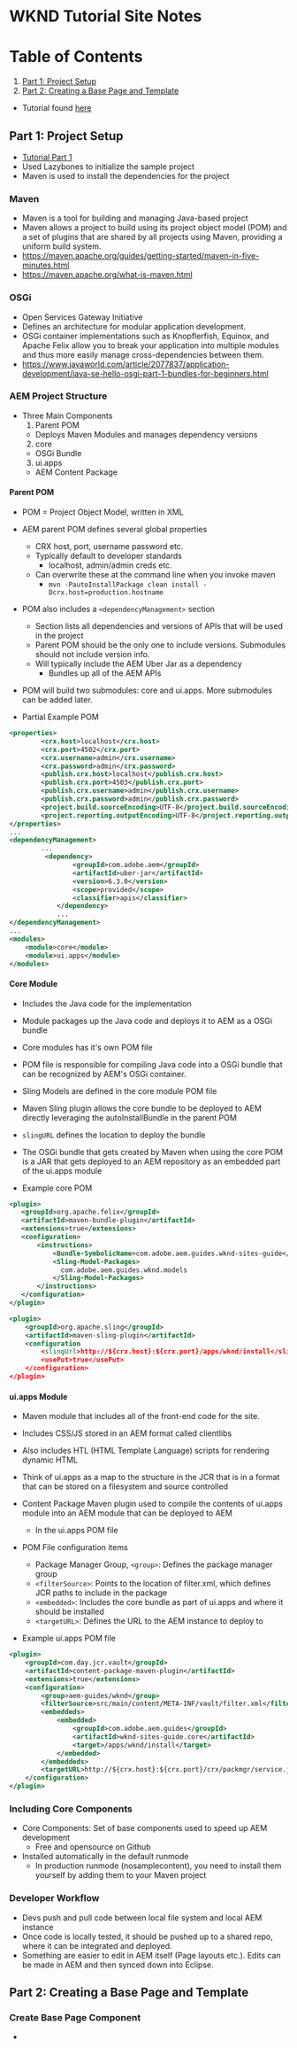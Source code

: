 # WKND Tutorial Site Notes

# Table of Contents
1. [Part 1: Project Setup](#part-1-project-setup)
2. [Part 2: Creating a Base Page and Template](part-2-creating-a-base-page-and-template)

* Tutorial found [here](https://helpx.adobe.com/experience-manager/kt/sites/using/getting-started-wknd-tutorial-develop.html)

## Part 1: Project Setup
* [Tutorial Part 1](https://helpx.adobe.com/experience-manager/kt/sites/using/getting-started-wknd-tutorial-develop/part1.html)
* Used Lazybones to initialize the sample project
* Maven is used to install the dependencies for the project

### Maven
* Maven is a tool for building and managing Java-based project
* Maven allows a project to build using its project object model (POM) and a set of plugins that are shared by all projects using Maven, providing a uniform build system.
* https://maven.apache.org/guides/getting-started/maven-in-five-minutes.html
* https://maven.apache.org/what-is-maven.html

### OSGi
* Open Services Gateway Initiative
* Defines an architecture for modular application development.
* OSGi container implementations such as Knopflerfish, Equinox, and Apache Felix allow you to break your application into multiple modules and thus more easily manage cross-dependencies between them.
* https://www.javaworld.com/article/2077837/application-development/java-se-hello-osgi-part-1-bundles-for-beginners.html


### AEM Project Structure
* Three Main Components
  1. Parent POM
    * Deploys Maven Modules and manages dependency versions
  2. core
    * OSGi Bundle
  3. ui.apps
    * AEM Content Package

#### Parent POM
* POM = Project Object Model, written in XML
* AEM parent POM defines several global properties
  * CRX host, port, username password etc.
  * Typically default to developer standards
    * localhost, admin/admin creds etc.
  * Can overwrite these at the command line when you invoke maven
    * `mvn -PautoInstallPackage clean install -Dcrx.host=production.hostname`
* POM also includes a `<dependencyManagement>` section
  * Section lists all dependencies and versions of APIs that will be used in the project
  * Parent POM should be the only one to include versions. Submodules should not include version info.
  * Will typically include the AEM Uber Jar as a dependency
    * Bundles up all of the AEM APIs
* POM will build two submodules: core and ui.apps. More submodules can be added later.

* Partial Example POM
```xml
<properties>
        <crx.host>localhost</crx.host>
        <crx.port>4502</crx.port>
        <crx.username>admin</crx.username>
        <crx.password>admin</crx.password>
        <publish.crx.host>localhost</publish.crx.host>
        <publish.crx.port>4503</publish.crx.port>
        <publish.crx.username>admin</publish.crx.username>
        <publish.crx.password>admin</publish.crx.password>
        <project.build.sourceEncoding>UTF-8</project.build.sourceEncoding>
        <project.reporting.outputEncoding>UTF-8</project.reporting.outputEncoding>
</properties>
...
<dependencyManagement>
        ...
         <dependency>
                <groupId>com.adobe.aem</groupId>
                <artifactId>uber-jar</artifactId>
                <version>6.3.0</version>
                <scope>provided</scope>
                <classifier>apis</classifier>
            </dependency>
            ...
</dependencyManagement>
...
<modules>
    <module>core</module>
    <module>ui.apps</module>
</modules>
```

#### Core Module
* Includes the Java code for the implementation
* Module packages up the Java code and deploys it to AEM as a OSGi bundle
* Core modules has it's own POM file
* POM file is responsible for compiling Java code into a OSGi bundle that can be recognized by AEM's OSGi container.
* Sling Models are defined in the core module POM file
* Maven Sling plugin allows the core bundle to be deployed to AEM directly leveraging the autoInstallBundle in the parent POM
* `slingURL` defines the location to deploy the bundle
* The OSGi bundle that gets created by Maven when using the core POM is a JAR that gets deployed to an AEM repository as an embedded part of the ui.apps module

* Example core POM

```xml
<plugin>
   <groupId>org.apache.felix</groupId>
   <artifactId>maven-bundle-plugin</artifactId>
   <extensions>true</extensions>
   <configuration>
       <instructions>
           <Bundle-SymbolicName>com.adobe.aem.guides.wknd-sites-guide</Bundle-SymbolicName>
           <Sling-Model-Packages>
             com.adobe.aem.guides.wknd.models
           </Sling-Model-Packages>
       </instructions>
   </configuration>
</plugin>

<plugin>
    <groupId>org.apache.sling</groupId>
    <artifactId>maven-sling-plugin</artifactId>
    <configuration
        <slingUrl>http://${crx.host}:${crx.port}/apps/wknd/install</slingUrl>
        <usePut>true</usePut>
    </configuration>
</plugin>
```

#### ui.apps Module
* Maven module that includes all of the front-end code for the site.
* Includes CSS/JS stored in an AEM format called clientlibs
* Also includes HTL (HTML Template Language) scripts for rendering dynamic HTML
* Think of ui.apps as a map to the structure in the JCR that is in a format that can be stored on a filesystem and source controlled
* Content Package Maven plugin used to compile the contents of ui.apps module into an AEM module that can be deployed to AEM
  * In the ui.apps POM file
* POM File configuration items
  * Package Manager Group, `<group>`: Defines the package manager group
  * `<filterSource>`: Points to the location of filter.xml, which defines JCR paths to include in the package
  * `<embedded>`: Includes the core bundle as part of ui.apps and where it should be installed
  * `<targetURL>`: Defines the URL to the AEM instance to deploy to

* Example ui.apps POM file
```xml
<plugin>
    <groupId>com.day.jcr.vault</groupId>
    <artifactId>content-package-maven-plugin</artifactId>
    <extensions>true</extensions>
    <configuration>
        <group>aem-guides/wknd</group>
        <filterSource>src/main/content/META-INF/vault/filter.xml</filterSource>
        <embeddeds>
            <embedded>
                <groupId>com.adobe.aem.guides</groupId>
                <artifactId>wknd-sites-guide.core</artifactId>
                <target>/apps/wknd/install</target>
            </embedded>
        </embeddeds>
        <targetURL>http://${crx.host}:${crx.port}/crx/packmgr/service.jsp</targetURL>
    </configuration>
</plugin>
```

### Including Core Components
* Core Components: Set of base components used to speed up AEM development
  * Free and opensource on Github
* Installed automatically in the default runmode
  * In production runmode (nosamplecontent), you need to install them yourself by adding them to your Maven project

### Developer Workflow
* Devs push and pull code between local file system and local AEM instance
* Once code is locally tested, it should be pushed up to a shared repo, where it can be integrated and deployed.
* Something are easier to edit in AEM itself (Page layouts etc.). Edits can be made in AEM and then synced down into Eclipse.

## Part 2: Creating a Base Page and Template

### Create Base Page Component
* 
